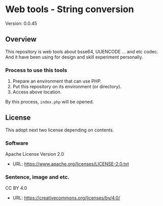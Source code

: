 # Web tools - String conversion
Version: 0.0.45

## Overview
This repository is web tools about bsse64, UUENCODE ... and etc codec. And it have been using for design and skill experiment personally.

### Process to use this tools
1. Prepare an environment that can use PHP.
2. Put this repository on its environment (or directory).
3. Access above location.

By this process, `index.php` will be opened.

## License
This adopt next two license depending on contents.

### Software
Apache License Version 2.0
* URL: https://www.apache.org/licenses/LICENSE-2.0.txt

### Sentence, image and etc.
CC BY 4.0
* URL: https://creativecommons.org/licenses/by/4.0/
